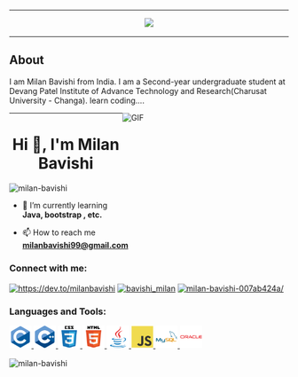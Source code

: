 
<!-- ----------- HEAD SECTION ------------ -->

<hr>
<p align="center">
  <img src="https://readme-typing-svg.herokuapp.com?font=Fira+Code&pause=1000&width=435&lines=Hello%2C+Nice+to+meet+you!;I'm+Milan+Bavishi;An+IT+Student;Love+to+build+project">
</p>

<hr>

## About

I am Milan Bavishi from India. I am a Second-year undergraduate student at Devang Patel Institute of Advance Technology and Research(Charusat University - Changa). 
learn coding....

 <img align="right" alt="GIF" src="./images/code.gif" width="300" height="210" />
<hr>

<h1 align="center">Hi 👋, I'm Milan Bavishi</h1>
<p align="left"> <img src="https://komarev.com/ghpvc/?username=milan-bavishi&label=Profile%20views&color=0e75b6&style=flat" alt="milan-bavishi" /> </p>

- 🌱 I’m currently learning **Java, bootstrap , etc.**

- 📫 How to reach me **milanbavishi99@gmail.com**

<h3 align="left">Connect with me:</h3>
<p align="left">
<a href="https://dev.to/https://dev.to/milanbavishi" target="blank"><img align="center" src="https://raw.githubusercontent.com/rahuldkjain/github-profile-readme-generator/master/src/images/icons/Social/devto.svg" alt="https://dev.to/milanbavishi" height="30" width="40" /></a>
<a href="https://twitter.com/bavishi_milan" target="blank"><img align="center" src="https://raw.githubusercontent.com/rahuldkjain/github-profile-readme-generator/master/src/images/icons/Social/twitter.svg" alt="bavishi_milan" height="30" width="40" /></a>
<a href="https://linkedin.com/in/milan-bavishi-007ab424a/" target="blank"><img align="center" src="https://raw.githubusercontent.com/rahuldkjain/github-profile-readme-generator/master/src/images/icons/Social/linked-in-alt.svg" alt="milan-bavishi-007ab424a/" height="30" width="40" /></a>
</p>

<h3 align="left">Languages and Tools:</h3>
<p align="left"> <a href="https://www.cprogramming.com/" target="_blank" rel="noreferrer"> <img src="https://raw.githubusercontent.com/devicons/devicon/master/icons/c/c-original.svg" alt="c" width="40" height="40"/> </a> <a href="https://www.w3schools.com/cpp/" target="_blank" rel="noreferrer"> <img src="https://raw.githubusercontent.com/devicons/devicon/master/icons/cplusplus/cplusplus-original.svg" alt="cplusplus" width="40" height="40"/> </a> <a href="https://www.w3schools.com/css/" target="_blank" rel="noreferrer"> <img src="https://raw.githubusercontent.com/devicons/devicon/master/icons/css3/css3-original-wordmark.svg" alt="css3" width="40" height="40"/> </a> <a href="https://www.w3.org/html/" target="_blank" rel="noreferrer"> <img src="https://raw.githubusercontent.com/devicons/devicon/master/icons/html5/html5-original-wordmark.svg" alt="html5" width="40" height="40"/> </a> <a href="https://www.java.com" target="_blank" rel="noreferrer"> <img src="https://raw.githubusercontent.com/devicons/devicon/master/icons/java/java-original.svg" alt="java" width="40" height="40"/> </a> <a href="https://developer.mozilla.org/en-US/docs/Web/JavaScript" target="_blank" rel="noreferrer"> <img src="https://raw.githubusercontent.com/devicons/devicon/master/icons/javascript/javascript-original.svg" alt="javascript" width="40" height="40"/> </a> <a href="https://www.mysql.com/" target="_blank" rel="noreferrer"> <img src="https://raw.githubusercontent.com/devicons/devicon/master/icons/mysql/mysql-original-wordmark.svg" alt="mysql" width="40" height="40"/> </a> <a href="https://www.oracle.com/" target="_blank" rel="noreferrer"> <img src="https://raw.githubusercontent.com/devicons/devicon/master/icons/oracle/oracle-original.svg" alt="oracle" width="40" height="40"/> </a> </p>

<p><img align="center" src="https://github-readme-stats.vercel.app/api/top-langs?username=milan-bavishi&show_icons=true&locale=en&layout=compact" alt="milan-bavishi" /></p>



